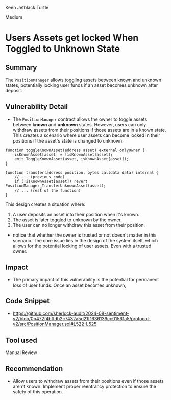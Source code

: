 Keen Jetblack Turtle

Medium

# Users Assets get locked  When Toggled to Unknown State

## Summary

The `PositionManager` allows toggling assets between known and unknown states, potentially locking user funds if an asset becomes unknown after deposit.

## Vulnerability Detail

- The `PositionManager` contract allows the owner to toggle assets between **known** and **unknown** states. However, users can only withdraw assets from their positions if those assets are in a known state. This creates a scenario where user assets can become locked in their positions if the asset's state is changed to unknown.
```solidity
function toggleKnownAsset(address asset) external onlyOwner {
    isKnownAsset[asset] = !isKnownAsset[asset];
    emit ToggleKnownAsset(asset, isKnownAsset[asset]);
}

function transfer(address position, bytes calldata data) internal {
    // ... (previous code)
    if (!isKnownAsset[asset]) revert PositionManager_TransferUnknownAsset(asset);
    // ... (rest of the function)
}
```
This design creates a situation where:
1. A user deposits an asset into their position when it's known.
2. The asset is later toggled to unknown by the owner.
3. The user can no longer withdraw this asset from their position.

- notice that  whether the owner is trusted or not doesn't matter in this scenario. The core issue lies in the design of the system itself, which allows for the potential locking of user assets. Even with a trusted owner.

## Impact

- The primary impact of this vulnerability is the potential for permanent loss of user funds. Once an asset becomes unknown, 


## Code Snippet
- https://github.com/sherlock-audit/2024-08-sentiment-v2/blob/0b472f4bffdb2c7432a5d21f1636139cc01561a5/protocol-v2/src/PositionManager.sol#L522-L525
## Tool used

Manual Review

## Recommendation
- Allow users to withdraw assets from their positions even if those assets aren't known. Implement proper reentrancy protection to ensure the safety of this operation. 
